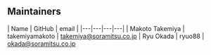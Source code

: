 ## Maintainers

| Name | GitHub | email |
|---|---|---|---|
| Makoto Takemiya | takemiyamakoto | takemiya@soramitsu.co.jp
| Ryu Okada | ryuo88 | okada@soramitsu.co.jp
